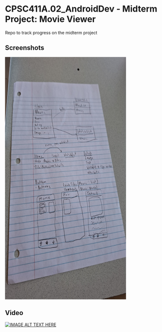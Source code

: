 # CPSC411A.02_AndroidDev - Midterm Project: Movie Viewer
Repo to track progress on the midterm project


## Screenshots
<img src="screenshots/screenshot_1.jpg" alt="Project Sketch" width=400 height=800>

## Video
[![IMAGE ALT TEXT HERE](https://img.youtube.com/vi/NGWZrCq05JQ/0.jpg)](https://www.youtube.com/watch?v=NGWZrCq05JQ)